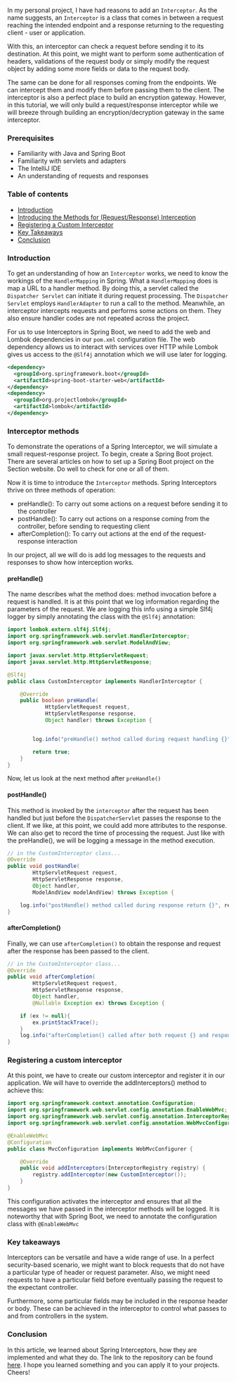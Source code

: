 In my personal project, I have had reasons to add an `Interceptor`. As the name suggests, an `Interceptor` is a class that comes in between a request reaching the intended endpoint and a response returning to the requesting client - user or application.

With this, an interceptor can check a request before sending it to its destination. At this point, we might want to perform some authentication of headers, validations of the request body or simply modify the request object by adding some more fields or data to the request body.

The same can be done for all responses coming from the endpoints. We can intercept them and modify them before passing them to the client. The interceptor is also a perfect place to build an encryption gateway. However, in this tutorial, we will only build a request/response interceptor while we will breeze through building an encryption/decryption gateway in the same interceptor.

### Prerequisites
- Familiarity with Java and Spring Boot
- Familiarity with servlets and adapters
- The IntelliJ IDE
- An understanding of requests and responses

### Table of contents
- [Introduction](#introduction)
- [Introducing the Methods for (Request/Response) Interception](#interceptor-methods)
- [Registering a Custom Interceptor](#registering-a-custom-interceptor)
- [Key Takeaways](#key-takeaways)
- [Conclusion](#conclusion)

### Introduction
To get an understanding of how an `Interceptor` works, we need to know the workings of the `HandlerMapping` in Spring. What a `HandlerMapping` does is map a URL to a handler method. By doing this, a servlet called the `Dispatcher Servlet` can initiate it during request processing. The `Dispatcher Servlet` employs `HandlerAdapter` to run a call to the method. Meanwhile, an interceptor intercepts requests and performs some actions on them. They also ensure handler codes are not repeated across the project.

For us to use Interceptors in Spring Boot, we need to add the web and Lombok dependencies in our `pom.xml` configuration file. The web dependency allows us to interact with services over HTTP while Lombok gives us access to the `@Slf4j` annotation which we will use later for logging.

```xml
<dependency>
  <groupId>org.springframework.boot</groupId>
  <artifactId>spring-boot-starter-web</artifactId>
</dependency>
<dependency>
  <groupId>org.projectlombok</groupId>
  <artifactId>lombok</artifactId>
</dependency>
```
### Interceptor methods
To demonstrate the operations of a Spring Interceptor, we will simulate a small request-response project. To begin, create a Spring Boot project. There are several articles on how to set up a Spring Boot project on the Section website. Do well to check for one or all of them.

Now it is time to introduce the `Interceptor` methods. Spring Interceptors thrive on three methods of operation:
- preHandle(): To carry out some actions on a request before sending it to the controller
- postHandle(): To carry out actions on a response coming from the controller, before sending to requesting client
- afterCompletion(): To carry out actions at the end of the request-response interaction

In our project, all we will do is add log messages to the requests and responses to show how interception works.
#### preHandle()
The name describes what the method does: method invocation before a request is handled. It is at this point that we log information regarding the parameters of the request. We are logging this info using a simple Slf4j logger by simply annotating the class with the `@Slf4j` annotation:
```java
import lombok.extern.slf4j.Slf4j;
import org.springframework.web.servlet.HandlerInterceptor;
import org.springframework.web.servlet.ModelAndView;

import javax.servlet.http.HttpServletRequest;
import javax.servlet.http.HttpServletResponse;

@Slf4j
public class CustomInterceptor implements HandlerInterceptor {

    @Override
    public boolean preHandle(
            HttpServletRequest request,
            HttpServletResponse response,
            Object handler) throws Exception {


        log.info("preHandle() method called during request handling {}", request);

        return true;
    }
}

```
Now, let us look at the next method after `preHandle()`
#### postHandle()
This method is invoked by the `interceptor` after the request has been handled but just before the `DispatcherServlet` passes the response to the client. If we like, at this point, we could add more attributes to the response. We can also get to record the time of processing the request. Just like with the preHandle(), we will be logging a message in the method execution.
```java
// in the CustomInterceptor class...
@Override
public void postHandle(
        HttpServletRequest request,
        HttpServletResponse response,
        Object handler,
        ModelAndView modelAndView) throws Exception {

    log.info("postHandle() method called during response return {}", response);
}
```
#### afterCompletion()
Finally, we can use `afterCompletion()` to obtain the response and request after the response has been passed to the client.
```java
// in the CustomInterceptor class...
@Override
public void afterCompletion(
        HttpServletRequest request,
        HttpServletResponse response,
        Object handler,
        @Nullable Exception ex) throws Exception {

    if (ex != null){
        ex.printStackTrace();
    }
    log.info("afterCompletion() called after both request {} and response {}", request, response);
}
```
### Registering a custom interceptor
At this point, we have to create our custom interceptor and register it in our application. We will have to override the addInterceptors() method to achieve this:
```java
import org.springframework.context.annotation.Configuration;
import org.springframework.web.servlet.config.annotation.EnableWebMvc;
import org.springframework.web.servlet.config.annotation.InterceptorRegistry;
import org.springframework.web.servlet.config.annotation.WebMvcConfigurer;

@EnableWebMvc
@Configuration
public class MvcConfiguration implements WebMvcConfigurer {

    @Override
    public void addInterceptors(InterceptorRegistry registry) {
        registry.addInterceptor(new CustomInterceptor());
    }
}

```
This configuration activates the interceptor and ensures that all the messages we have passed in the interceptor methods will be logged. It is noteworthy that with Spring Boot, we need to annotate the configuration class with `@EnableWebMvc`

### Key takeaways
Interceptors can be versatile and have a wide range of use. In a perfect security-based scenario, we might want to block requests that do not have a particular type of header or request parameter. Also, we might need requests to have a particular field before eventually passing the request to the expectant controller.

Furthermore, some particular fields may be included in the response header or body. These can be achieved in the interceptor to control what passes to and from controllers in the system.
### Conclusion
In this article, we learned about Spring Interceptors, how they are implemented and what they do. The link to the repository can be found [here](https://github.com/teevyne/interceptor-repo.git). I hope you learned something and you can apply it to your projects. Cheers!
